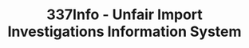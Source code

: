 ---
layout: default
bigquery: https://console.cloud.google.com/bigquery?p=patents-public-data&d=usitc_investigations&page=dataset&project=sheets-management-319211
citation: US International Trade Commission 337Info Unfair Import Investigations Information
  System
contributors: US International Trade Comission
cost: None
description: US International Trade Commission 337Info Unfair Import Investigations
  Information System contains data on investigations done under Section 337. Section
  337 declares the infringement of certain statutory intellectual property rights
  and other forms of unfair competition in import trade to be unlawful practices.
  Most Section 337 investigations involve allegations of patent or registered trademark
  infringement.
documentation: FAQ and tutorial available on the site
last_edit: 04/09/2022, 02:45:58
location: https://pubapps2.usitc.gov/337external/
maintained_by: US International Trade Comission
schema_fields:
- cafcAppeals
- finalIdOnViolationIssue
- targetDate
- finalIdOnViolationDue
- copyrightNumbers
- teoProceedingInvolved
- currentStatus
- internalRemand
- teoIdDueDate
- teoReliefGranted
- investigationTermDate
- teoIdIssueDate
- actualStartDateEvidHear
- finalDetNoViolation
- complainant
- actualEndDateEvidHear
- htsNumbers
- investigationNo
- id
- endDateMarkmanHearing
- issueDateOtherNonFinal
- finalDetViolation
- dateOfPublicationFrNotice
- currentActiveALJ
- markmanHearing
- invUnfairAct
- publication_number
- respondent
- ouiiAttorney
- scheduledEndDateEvidHear
- lastUpdated
- patentNumber
- docketNo
- aljAssigned
- gcAttorney
- trademarkNumbers
- dateComplaintFiled
- dateCreated
- startDateMarkmanHearing
- title
- ouiiParticipation
- investigationType
- scheduledStartDateEvidHear
- patentNumbers
shortname: unfair_import_investigations
tags:
- import
- legal
- trade
timeframe: 2008-2021 (prior to 2008 downloadable as a JSON file)
title: 337Info - Unfair Import Investigations Information System
uuid: 2721f5ec-e599-4890-9265-9706719fc71e
---